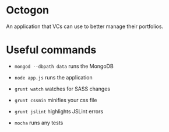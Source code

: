 # Octogon

An application that VCs can use to better manage their portfolios.

# Useful commands

- `mongod --dbpath data` runs the MongoDB

- `node app.js` runs the application

- `grunt watch` watches for SASS changes

- `grunt cssmin` minifies your css file

- `grunt jslint` highlights JSLint errors

- `mocha` runs any tests